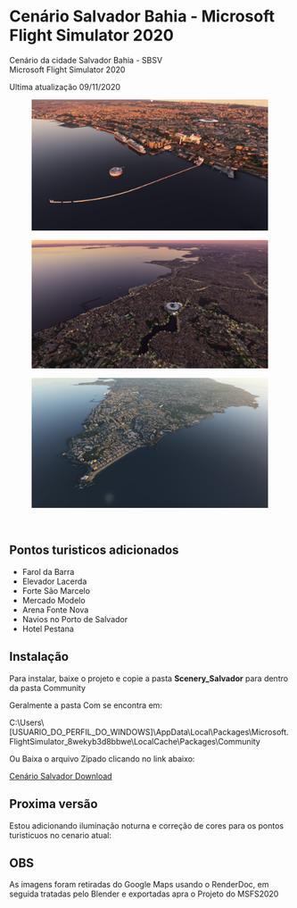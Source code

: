 # Cenário Salvador Bahia - Microsoft Flight Simulator 2020
Cenário da cidade Salvador Bahia - SBSV<br>
Microsoft Flight Simulator 2020

<p>Ultima atualização 09/11/2020</p>

<figure>
<img src="https://github.com/git-exahost/MSFS2020-Scenery-SBSV/blob/main/Screenshots/img01.jpg">
</figure>
<figure>
<img src="https://github.com/git-exahost/MSFS2020-Scenery-SBSV/blob/main/Screenshots/img02.jpg?raw=true">
</figure>
<figure>
<img src="https://github.com/git-exahost/MSFS2020-Scenery-SBSV/blob/main/Screenshots/img03.jpg?raw=true">
</figure>
<br>

## Pontos turisticos adicionados

<ul>
<li>Farol da Barra</li>
<li>Elevador Lacerda</li>
<li>Forte São Marcelo</li>
<li>Mercado Modelo</li>
<li>Arena Fonte Nova</li>
<li>Navios no Porto de Salvador</li>
<li>Hotel Pestana</li>
</ul>

## Instalação

<p>Para instalar, baixe o projeto e copie a pasta <b>Scenery_Salvador</b> para dentro da pasta Community</p>
<p>Geralmente a pasta Com se encontra em:</p>
<p>C:\Users\[USUARIO_DO_PERFIL_DO_WINDOWS]\AppData\Local\Packages\Microsoft.FlightSimulator_8wekyb3d8bbwe\LocalCache\Packages\Community</p>

<p>Ou Baixa o arquivo Zipado clicando no link abaixo:</p>
<p>
    <a href="https://github.com/git-exahost/MSFS2020-Scenery-SBSV/releases/download/0.0.2/Scenery_Salvador_0.0.2.zip"> Cenário Salvador Download</a>
</p>

## Proxima versão
<p>Estou adicionando iluminação noturna e correção de cores para os pontos turisticuos no cenario atual:</p>

## OBS
As imagens foram retiradas do Google Maps usando o RenderDoc, em seguida tratadas pelo Blender e exportadas apra o Projeto do MSFS2020



